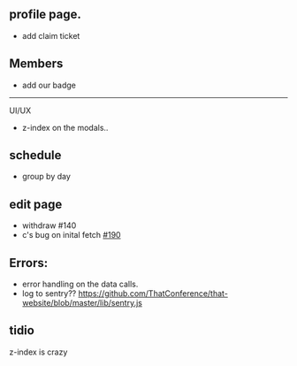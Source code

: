 ## profile page.

- add claim ticket

## Members

- add our badge

---

UI/UX

- z-index on the modals..

## schedule

- group by day

## edit page

- withdraw #140
- c's bug on inital fetch [#190](https://github.com/ThatConference/that.us/issues/190)

## Errors:

- error handling on the data calls.
- log to sentry?? https://github.com/ThatConference/that-website/blob/master/lib/sentry.js

## tidio

z-index is crazy
